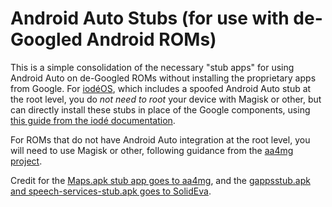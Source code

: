 # Android Auto Stubs (for use with de-Googled Android ROMs)

This is a simple consolidation of the necessary "stub apps" for using Android Auto on de-Googled ROMs without installing the proprietary apps from Google. For [iodéOS](https://iode.tech), which includes a spoofed Android Auto stub at the root level, you do *not need to root* your device with Magisk or other, but can directly install these stubs in place of the Google components, using [this guide from the iodé documentation](https://iode.tech/documentation/android-auto/).

For ROMs that do not have Android Auto integration at the root level, you will need to use Magisk or other, following guidance from the [aa4mg project](https://github.com/sn-00-x/aa4mg/).

Credit for the [Maps.apk stub app goes to aa4mg](https://github.com/sn-00-x/aa4mg/), and the [gappsstub.apk and speech-services-stub.apk goes to SolidEva](https://github.com/SolidEva/android-auto-stub/).
